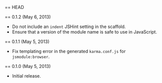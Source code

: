 == HEAD

== 0.1.2 (May 6, 2013)

* Do not include an `indent` JSHint setting in the scaffold.
* Ensure that a version of the module name is safe to use in JavaScript.

== 0.1.1 (May 5, 2013)

* Fix templating error in the generated `karma.conf.js` for `jsmodule:browser`.

== 0.1.0 (May 5, 2013)

* Initial release.
